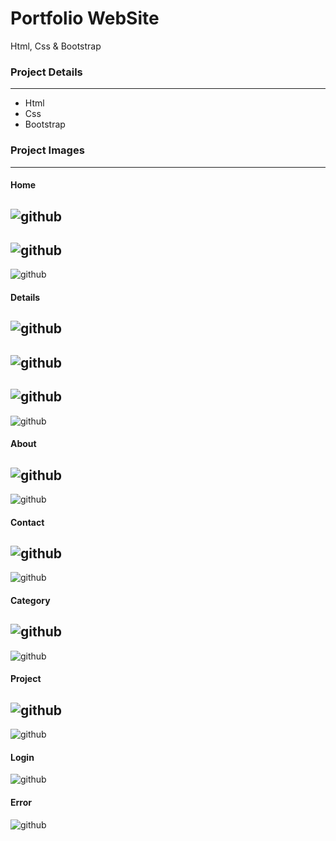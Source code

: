 # Portfolio WebSite
Html, Css & Bootstrap

### Project Details
------------
- Html
- Css
- Bootstrap

### Project Images
------------
#### Home
![github](/project-img/index_one.jpg)
------------
![github](/project_img/index_two.jpg)
------------
![github](/project_img/index_three.jpg)

#### Details
![github](/project_img/details_one.jpg)
------------
![github](/project_img/details_two.jpg)
------------
![github](/project_img/details_three.jpg)
------------
![github](/project_img/details_four.jpg)

#### About
![github](/project_img/about_one.jpg)
------------
![github](/project_img/about_two.jpg)

#### Contact
![github](/project_img/contact_one.jpg)
------------
![github](/project_img/contact_two.jpg)

#### Category
![github](/project_img/category_one.jpg)
------------
![github](/project_img/category_two.jpg)

#### Project
![github](/project_img/project_one.jpg)
------------
![github](/project_img/project_two.jpg)

#### Login
![github](/project_img/login.jpg)

#### Error
![github](/project_img/error.jpg)

